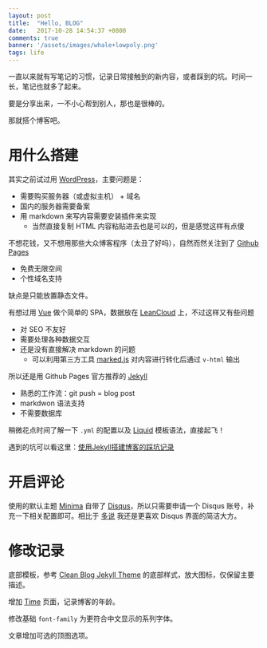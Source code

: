 ```yaml
---
layout: post
title:  "Hello, BLOG"
date:   2017-10-28 14:54:37 +0800
comments: true
banner: '/assets/images/whale+lowpoly.png'
tags: life
--- 
```


一直以来就有写笔记的习惯，记录日常接触到的新内容，或者踩到的坑。时间一长，笔记也就多了起来。

要是分享出来，一不小心帮到别人，那也是很棒的。

那就搭个博客吧。

# 用什么搭建

其实之前试过用 [WordPress](https://cn.wordpress.org/)，主要问题是：

- 需要购买服务器（或虚拟主机） + 域名
- 国内的服务器需要备案
- 用 markdown 来写内容需要安装插件来实现
	- 当然直接复制 HTML 内容粘贴进去也是可以的，但是感觉这样有点傻

不想花钱，又不想用那些大众博客程序（太丑了好吗），自然而然关注到了 [Github Pages](https://pages.github.com/)

- 免费无限空间
- 个性域名支持

缺点是只能放置静态文件。

有想过用 [Vue](https://vuejs.org/) 做个简单的 SPA，数据放在 [LeanCloud](https://leancloud.cn/) 上，不过这样又有些问题

- 对 SEO 不友好
- 需要处理各种数据交互
- 还是没有直接解决 markdown 的问题
	- 可以利用第三方工具 [marked.js](https://github.com/chjj/marked) 对内容进行转化后通过 `v-html` 输出

所以还是用 Github Pages 官方推荐的 [Jekyll](https://jekyllrb.com/)

- 熟悉的工作流：git push = blog post
- markdwon 语法支持
- 不需要数据库

稍微花点时间了解一下 `.yml` 的配置以及 [Liquid](https://github.com/Shopify/liquid/wiki) 模板语法，直接起飞！

遇到的坑可以看这里：[使用Jekyll搭建博客的踩坑记录](/2017/10/install-jekyll)

# 开启评论

使用的默认主题 [Minima](https://github.com/jekyll/minima) 自带了 [Disqus](https://disqus.com/)，所以只需要申请一个 Disqus 账号，补充一下相关配置即可。相比于 [多说](https://github.com/duoshuo) 我还是更喜欢 Disqus 界面的简洁大方。

# 修改记录

底部模板，参考 [Clean Blog Jekyll Theme](https://github.com/BlackrockDigital/startbootstrap-clean-blog-jekyll/) 的底部样式，放大图标，仅保留主要描述。

增加 [Time](/time/) 页面，记录博客的年龄。

修改基础 `font-family` 为更符合中文显示的系列字体。

文章增加可选的顶图选项。

